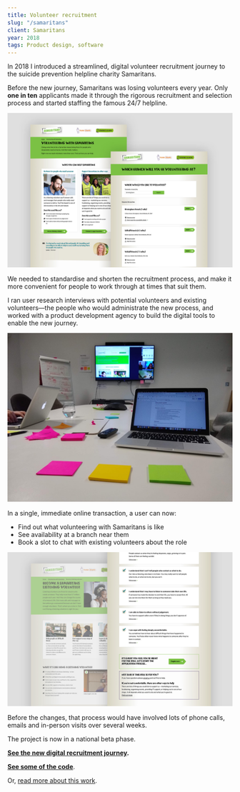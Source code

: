 ```yaml
---
title: Volunteer recruitment
slug: "/samaritans"
client: Samaritans
year: 2018
tags: Product design, software
---
```


In 2018 I introduced a streamlined, digital volunteer recruitment journey to the suicide prevention helpline charity Samaritans.

Before the new journey, Samaritans was losing volunteers every year. Only **one in ten** applicants made it through the rigorous recruitment and selection process and started staffing the famous 24/7 helpline.

![Screens from the new recruitment journey](../images/samaritans-1.jpg)

We needed to standardise and shorten the recruitment process, and make it more convenient for people to work through at times that suit them.

I ran user research interviews with potential volunteers and existing volunteers—the people who would administrate the new process, and worked with a product development agency to build the digital tools to enable the new journey.

![Synthesising user research findings](../images/samaritans-3.jpg)

In a single, immediate online transaction, a user can now:

- Find out what volunteering with Samaritans is like
- See availability at a branch near them
- Book a slot to chat with existing volunteers about the role

![More screens from the journey](../images/samaritans-2.jpg)

Before the changes, that process would have involved lots of phone calls, emails and in-person visits over several weeks.

The project is now in a national beta phase.

**[See the new digital recruitment journey](https://volunteer.samaritans.org/volunteer).**

**[See some of the code](https://github.com/samaritans-digital/recruitment-dashboard)**.

Or, [read more about this work](https://samaritans-digital.github.io/volunteer-recruitment-improvements.html).